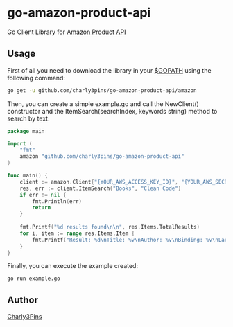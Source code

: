 # go-amazon-product-api

Go Client Library for [Amazon Product API](https://affiliate-program.amazon.com/gp/advertising/api/detail/main.html)

## Usage
First of all you need to download the library in your [$GOPATH](https://golang.org/doc/code.html#GOPATH) using the following command:
```sh
go get -u github.com/charly3pins/go-amazon-product-api/amazon
```
Then, you can create a simple example.go and call the NewClient() constructor and the ItemSearch(searchIndex, keywords string) method to search by text:
```go
package main

import (
	"fmt"
	amazon "github.com/charly3pins/go-amazon-product-api"
)

func main() {
	client := amazon.Client{"{YOUR_AWS_ACCESS_KEY_ID}", "{YOUR_AWS_SECRET_ACCESS_KEY}", "collectus-21", "{YOUR_AWS_PRODUCT_REGION}"}
	res, err := client.ItemSearch("Books", "Clean Code")
	if err != nil {
		fmt.Println(err)
		return
	}
	
	fmt.Printf("%d results found\n\n", res.Items.TotalResults)
	for i, item := range res.Items.Item {
		fmt.Printf("Result: %d\nTitle: %v\nAuthor: %v\nBinding: %v\nLargeImage: %v\nURL: %v\n\n", i, item.ItemAttributes.Title, item.ItemAttributes.Author, item.ItemAttributes.Binding, item.ImageSets.ImageSet[0].LargeImage, item.DetailPageURL)
	}
}
```

Finally, you can execute the example created:
```
go run example.go
```

## Author
[Charly3Pins](http://github.com/charly3pins)